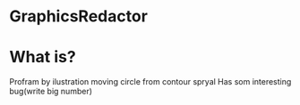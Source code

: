 # GraphicsRedactor

# What is?
Profram by ilustration moving circle from contour spryal
Has som interesting bug(write big number)
